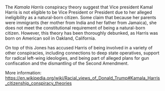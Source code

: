 The _Kamala_ _Harris_ conspiracy theory suggest that Vice president Kamal Harris 
is not eligible to be Vice President or President due to her alleged ineligibility as a natural-born citizen.
Some claim that because her parents were immigrants (her mother from India and her father from Jamaica), 
she does not meet the constitutional requirement of being a natural-born citizen. However, 
this theory has been thoroughly debunked, as Harris was born on American soil in Oakland, California.

On top of this Jones has accused Harris of being involved in a variety of other conspiracies, including connections to deep state operatives, 
support for radical left-wing ideologies, and being part of alleged plans for gun confiscation and the dismantling of the Second Amendment.

More information: <https://en.wikipedia.org/wiki/Racial_views_of_Donald_Trump#Kamala_Harris_citizenship_conspiracy_theories>

